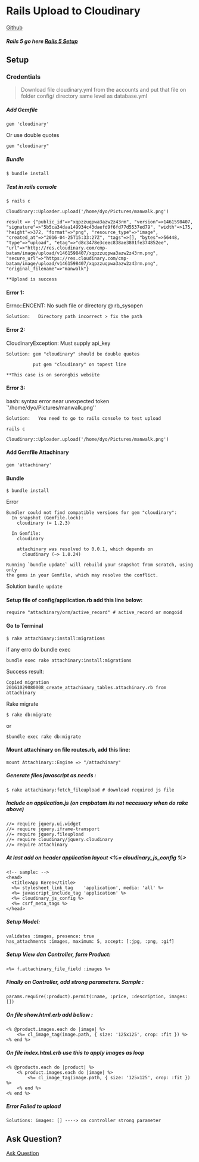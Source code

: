 # Rails Upload to Cloudinary

[Github](https://github.com/assembler/attachinary)

##### Rails 5 go here [Rails 5 Setup](https://github.com/vanbumi/CodeJournal/blob/master/Ruby%20On%20Rails/Cloudinary/Cloudinary%20for%20Rails%205.md)  

## Setup

### Credentials

> Download file cloudinary.yml from the accounts and put that file on folder config/ directory same level as database.yml

##### Add Gemfile

	gem 'cloudinary'

Or use double quotes

	gem "cloudinary"

##### Bundle

	$ bundle install

##### Test in rails console

	$ rails c 

	Cloudinary::Uploader.upload('/home/dyo/Pictures/manwalk.png')

	result => {"public_id"=>"xqpzzuqpwa3azw2z43rm", "version"=>1461598407, "signature"=>"5b5ca34daa149934c43daefd9f6fd77d5537ed79", "width"=>175, "height"=>372, "format"=>"png", "resource_type"=>"image", "created_at"=>"2016-04-25T15:33:27Z", "tags"=>[], "bytes"=>56448, "type"=>"upload", "etag"=>"d8c3478e3ceec838ae3801fe374852ee", "url"=>"http://res.cloudinary.com/cmp-batam/image/upload/v1461598407/xqpzzuqpwa3azw2z43rm.png", "secure_url"=>"https://res.cloudinary.com/cmp-batam/image/upload/v1461598407/xqpzzuqpwa3azw2z43rm.png", "original_filename"=>"manwalk"}

	**Upload is success

#### Error 1:	

Errno::ENOENT: No such file or directory @ rb_sysopen

	Solution:	Directory path incorrect > fix the path	

#### Error 2:    

CloudinaryException: Must supply api_key

	Solution: gem "cloudinary" should be double quotes

			  put gem "cloudinary" on topest line	

	**This case is on sorongbis website

#### Error 3: 

bash: syntax error near unexpected token `'/home/dyo/Pictures/manwalk.png''

	Solution: 	You need to go to rails console to test upload

	rails c

	Cloudinary::Uploader.upload('/home/dyo/Pictures/manwalk.png')

#### Add Gemfile Attachinary

	gem 'attachinary'

#### Bundle	

	$ bundle install

Error

	Bundler could not find compatible versions for gem "cloudinary":
	  In snapshot (Gemfile.lock):
	    cloudinary (= 1.2.3)

	  In Gemfile:
	    cloudinary

	    attachinary was resolved to 0.0.1, which depends on
	      cloudinary (~> 1.0.24)

	Running `bundle update` will rebuild your snapshot from scratch, using only
	the gems in your Gemfile, which may resolve the conflict.

Solution `bundle update`

#### Setup file of **config/application.rb** add this line below:

	require "attachinary/orm/active_record" # active_record or mongoid

#### Go to Terminal	

	$ rake attachinary:install:migrations

if any erro do bundle exec

	bundle exec rake attachinary:install:migrations	

Success result:

	Copied migration 20161029080008_create_attachinary_tables.attachinary.rb from attachinary

Rake migrate	

	$ rake db:migrate 

or 

	$bundle exec rake db:migrate

#### Mount attachinary on file routes.rb, add this line:

	mount Attachinary::Engine => "/attachinary"

##### Generate files javascript as needs :

	$ rake attachinary:fetch_fileupload # download required js file

##### Include on application.js (on cmpbatam its not necessary when do rake above)

	//= require jquery.ui.widget
	//= require jquery.iframe-transport
	//= require jquery.fileupload
	//= require cloudinary/jquery.cloudinary
	//= require attachinary

##### At last add on header application layout <%= cloudinary_js_config %>

	<!-- sample: -->
	<head>
	  <title>App Keren</title>
	  <%= stylesheet_link_tag    'application', media: 'all' %>
	  <%= javascript_include_tag 'application' %>
	  <%= cloudinary_js_config %>
	  <%= csrf_meta_tags %>
	</head>	

##### Setup Model:

	validates :images, presence: true
	has_attachments :images, maximum: 5, accept: [:jpg, :png, :gif]


##### Setup View dan Controller, form Product:

	<%= f.attachinary_file_field :images %>

##### Finally on Controller, add strong parameters. Sample :

	params.require(:product).permit(:name, :price, :description, images: [])

##### On file show.html.erb add bellow :

	<% @product.images.each do |image| %>
    	<%= cl_image_tag(image.path, { size: '125x125', crop: :fit }) %>
	<% end %>	

##### On file index.html.erb use this to apply images as loop

	<% @products.each do |product| %>
		<% product.images.each do |image| %>
	    	<%= cl_image_tag(image.path, { size: '125x125', crop: :fit }) %>
		<% end %>		
	<% end %>

##### Error Failed to upload

	Solutions: images: [] ----> on controller strong parameter 	

## Ask Question?

[Ask Question](https://www.bountysource.com/teams/attachinary/issues?tracker_ids=286322)














